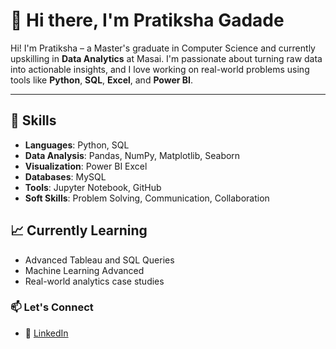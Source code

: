 
# 👋 Hi there, I'm Pratiksha Gadade


Hi! I'm Pratiksha – a Master's graduate in Computer Science and currently upskilling in **Data Analytics** at Masai. I'm passionate about turning raw data into actionable insights, and I love working on real-world problems using tools like **Python**, **SQL**, **Excel**, and **Power BI**.

---

## 🔧 Skills

- **Languages**: Python, SQL
- **Data Analysis**: Pandas, NumPy, Matplotlib, Seaborn
- **Visualization**: Power BI Excel
- **Databases**: MySQL
- **Tools**: Jupyter Notebook, GitHub
- **Soft Skills**: Problem Solving, Communication, Collaboration


## 📈 Currently Learning

- Advanced Tableau and SQL Queries  
- Machine Learning Advanced  
- Real-world analytics case studies


### 📫 Let's Connect

- 💼 [LinkedIn](www.linkedin.com/in/pratiksha-gadade)


